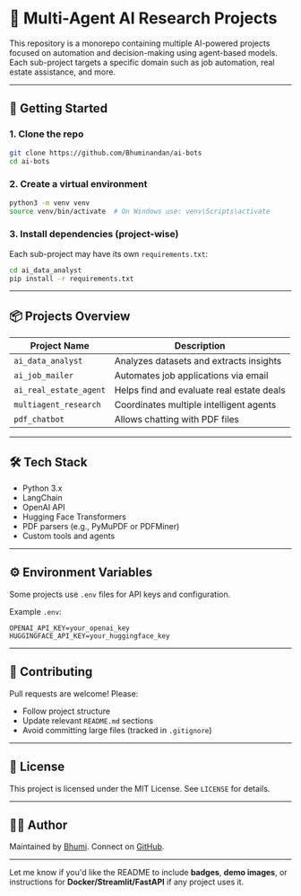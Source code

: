 # 🧠 Multi-Agent AI Research Projects

This repository is a monorepo containing multiple AI-powered projects focused on automation and decision-making using agent-based models. Each sub-project targets a specific domain such as job automation, real estate assistance, and more.

---

## 🚀 Getting Started

### 1. Clone the repo

```bash
git clone https://github.com/Bhuminandan/ai-bots
cd ai-bots
```

### 2. Create a virtual environment

```bash
python3 -m venv venv
source venv/bin/activate  # On Windows use: venv\Scripts\activate
```

### 3. Install dependencies (project-wise)

Each sub-project may have its own `requirements.txt`:

```bash
cd ai_data_analyst
pip install -r requirements.txt
```

---

## 📦 Projects Overview

| Project Name           | Description                               |
| ---------------------- | ----------------------------------------- |
| `ai_data_analyst`      | Analyzes datasets and extracts insights   |
| `ai_job_mailer`        | Automates job applications via email      |
| `ai_real_estate_agent` | Helps find and evaluate real estate deals |
| `multiagent_research`  | Coordinates multiple intelligent agents   |
| `pdf_chatbot`          | Allows chatting with PDF files            |

---

## 🛠 Tech Stack

- Python 3.x
- LangChain
- OpenAI API
- Hugging Face Transformers
- PDF parsers (e.g., PyMuPDF or PDFMiner)
- Custom tools and agents

---

## ⚙️ Environment Variables

Some projects use `.env` files for API keys and configuration.

Example `.env`:

```env
OPENAI_API_KEY=your_openai_key
HUGGINGFACE_API_KEY=your_huggingface_key
```

---

## 🤝 Contributing

Pull requests are welcome! Please:

- Follow project structure
- Update relevant `README.md` sections
- Avoid committing large files (tracked in `.gitignore`)

---

## 📄 License

This project is licensed under the MIT License. See `LICENSE` for details.

---

## 👩‍💻 Author

Maintained by [Bhumi](mailto:bhumi@assertion.cloud). Connect on [GitHub](https://github.com/YOUR_USERNAME).

---

Let me know if you'd like the README to include **badges**, **demo images**, or instructions for **Docker/Streamlit/FastAPI** if any project uses it.
